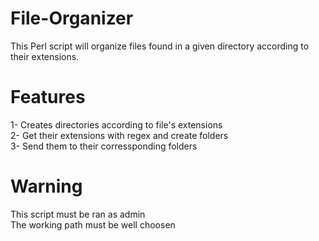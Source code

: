# File-Organizer

This Perl script will organize files found in a given directory according to their extensions.   

# Features

1- Creates directories according to file's extensions  
2- Get their extensions with regex and create folders  
3- Send them to their corressponding folders  

# Warning
This script must be ran as admin  
The working path must be well choosen